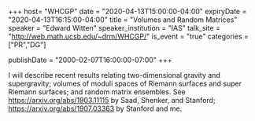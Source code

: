 +++
  host= "WHCGP"
  date = "2020-04-13T15:00:00-04:00"
  expiryDate = "2020-04-13T16:15:00-04:00"
  title = "Volumes and Random Matrices"
  speaker = "Edward Witten"
  speaker_institution = "IAS"
  talk_site = "http://web.math.ucsb.edu/~drm/WHCGP/"
  is_event = "true"
  categories = ["PR","DG"]

  publishDate = "2000-02-07T16:00:00-07:00"
+++

I will describe recent results relating two-dimensional gravity and supergravity; volumes of moduli spaces of Riemann surfaces and super Riemann surfaces; and random matrix ensembles. See https://arxiv.org/abs/1903.11115 by Saad, Shenker, and Stanford; https://arxiv.org/abs/1907.03363 by Stanford and me.